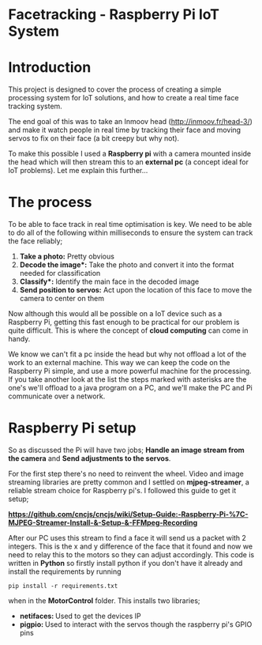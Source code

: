 # Facetracking - Raspberry Pi IoT System

# Introduction
This project is designed to cover the process of creating a simple processing system for IoT solutions, and how to create a real time face tracking system. 

The end goal of this was to take an Inmoov head (http://inmoov.fr/head-3/) and make it watch people in real time by tracking their face and moving servos to fix on their face (a bit creepy but why not).

To make this possible I used a <b>Raspberry pi</b> with a camera mounted inside the head which will then stream this to an <b>external pc</b> (a concept ideal for IoT problems). Let me explain this further...

# The process
To be able to face track in real time optimisation is key. We need to be able to do all of the following within milliseconds to ensure the system can track the face reliably;
<ol>
  <li><b>Take a photo:</b> Pretty obvious</li>
  <li><b>Decode the image*:</b> Take the photo and convert it into the format needed for classification</li>  
  <li><b>Classify*:</b> Identify the main face in the decoded image</li>
  <li><b>Send position to servos:</b> Act upon the location of this face to move the camera to center on them</li>
</ol>

Now although this would all be possible on a IoT device such as a Raspberry Pi, getting this fast enough to be practical for our problem is quite difficult. This is where the concept of <b>cloud computing</b> can come in handy.

We know we can't fit a pc inside the head but why not offload a lot of the work to an external machine. This way we can keep the code on the Raspberry Pi simple, and use a more powerful machine for the processing. If you take another look at the list the steps marked with asterisks are the one's we'll offload to a java program on a PC, and we'll make the PC and Pi communicate over a network.

# Raspberry Pi setup
So as discussed the Pi will have two jobs; <b>Handle an image stream from the camera</b> and <b>Send adjustments to the servos</b>.

For the first step there's no need to reinvent the wheel. Video and image streaming libraries are pretty common and I settled on <b>mjpeg-streamer</b>, a reliable stream choice for Raspberry pi's. I followed this guide to get it setup;

<b>https://github.com/cncjs/cncjs/wiki/Setup-Guide:-Raspberry-Pi-%7C-MJPEG-Streamer-Install-&-Setup-&-FFMpeg-Recording</b>

After our PC uses this stream to find a face it will send us a packet with 2 integers. This is the x and y difference of the face that it found and now we need to relay this to the motors so they can adjust accordingly. This code is written in <b>Python</b> so firstly install python if you don't have it already and install the requirements by running

```
pip install -r requirements.txt
```

when in the <b>MotorControl</b> folder. This installs two libraries;
<ul>
  <li><b>netifaces: </b>Used to get the devices IP</li>
  <li><b>pigpio: </b>Used to interact with the servos though the raspberry pi's GPIO pins</li>
</ul>
